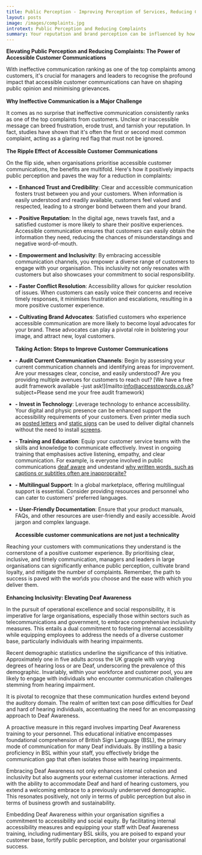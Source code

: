 ```yaml
---
title: Public Perception - Improving Perception of Services, Reducing Complaints
layout: posts
image: /images/complaints.jpg
introtext: Public Perception and Reducing Complaints
summary: Your reputation and brand perception can be influenced by how effective you are at customer communications.  Extending your accessibility ambitions to sign language can be a key differentiator. 
---
```


**Elevating Public Perception and Reducing Complaints: The Power of Accessible Customer Communications**

With ineffective communication ranking as one of the top complaints among customers, it's crucial for managers and leaders to recognise the profound impact that accessible customer communications can have on shaping public opinion and minimising grievances.
\
\
**Why Ineffective Communication is a Major Challenge**

It comes as no surprise that ineffective communication consistently ranks as one of the top complaints from customers. Unclear or inaccessible message can breed frustration, erode trust, and tarnish your reputation. In fact, studies have shown that it's often the first or second most common complaint, acting as a glaring red flag that must not be ignored.
\
\
**The Ripple Effect of Accessible Customer Communications**

On the flip side, when organisations prioritise accessible customer communications, the benefits are multifold. Here's how it positively impacts public perception and paves the way for a reduction in complaints:

* **-** **Enhanced Trust and Credibility**: Clear and accessible communication fosters trust between you and your customers. When information is easily understood and readily available, customers feel valued and respected, leading to a stronger bond between them and your brand.

* **-**  **Positive Reputation**: In the digital age, news travels fast, and a satisfied customer is more likely to share their positive experiences. Accessible communication ensures that customers can easily obtain the information they need, reducing the chances of misunderstandings and negative word-of-mouth.

* **-**  **Empowerment and Inclusivity**: By embracing accessible communication channels, you empower a diverse range of customers to engage with your organisation. This inclusivity not only resonates with customers but also showcases your commitment to social responsibility.

* **-**  **Faster Conflict Resolution**: Accessibility allows for quicker resolution of issues. When customers can easily voice their concerns and receive timely responses, it minimises frustration and escalations, resulting in a more positive customer experience.

* **-**  **Cultivating Brand Advocates**: Satisfied customers who experience accessible communication are more likely to become loyal advocates for your brand. These advocates can play a pivotal role in bolstering your image, and attract new, loyal customers.
\
\
**Taking Action: Steps to Improve Customer Communications**

* **-**  **Audit Current Communication Channels**: Begin by assessing your current communication channels and identifying areas for improvement. Are your messages clear, concise, and easily understood? Are you providing multiple avenues for customers to reach out? [We have a free audit framework available -just ask!](mailto:info@accesstowords.co.uk?subject=Please send me your free audit framework)

* **-**  **Invest in Technology**: Leverage technology to enhance accessibility. Your digital and physic presence can be enhanced support the accessibility requirements of your customers. Even printer media such as [posted letters](/solutions/correspondent.md) and [static signs](/solutions/gazette.md) can be used to deliver digital channels without the need to install [screens](/solutions/helm.md).

* **-**  **Training and Education**: Equip your customer service teams with the skills and knowledge to communicate effectively. Invest in ongoing training that emphasises active listening, empathy, and clear communication. For example, is everyone involved in public communications [deaf aware](big-d-little-d-what-does-that-mean) and undestand [why written words, such as captions or subtitles often are inappropraite?](/posts/bsl-is-the-preferred-language-of-87000-people-reading-is-not-always-an-option)

* **-**  **Multilingual Support**: In a global marketplace, offering multilingual support is essential. Consider providing resources and personnel who can cater to customers' preferred languages.

* **-**  **User-Friendly Documentation**: Ensure that your product manuals, FAQs, and other resources are user-friendly and easily accessible. Avoid jargon and complex language.
\
\
**Accessible customer communications are not just a technicality**

Reaching your customers with communications they understand is the cornerstone of a positive customer experience. By prioritising clear, inclusive, and timely communication, managers and leaders in large organisations can significantly enhance public perception, cultivate brand loyalty, and mitigate the number of complaints. Remember, the path to success is paved with the wor\ds you choose and the ease with which you deliver them.
\
\
**Enhancing Inclusivity: Elevating Deaf Awareness**

In the pursuit of operational excellence and social responsibility, it is imperative for large organisations, especially those within sectors such as telecommunications and government, to embrace comprehensive inclusivity measures. This entails a dual commitment to fostering internal accessibility while equipping employees to address the needs of a diverse customer base, particularly individuals with hearing impairments.

Recent demographic statistics underline the significance of this initiative. Approximately one in five adults across the UK grapple with varying degrees of hearing loss or are Deaf, underscoring the prevalence of this demographic. Invariably, within your workforce and customer pool, you are likely to engage with individuals who encounter communication challenges stemming from hearing impairment.

It is pivotal to recognize that these communication hurdles extend beyond the auditory domain. The realm of written text can pose difficulties for Deaf and hard of hearing individuals, accentuating the need for an encompassing approach to Deaf Awareness.

A proactive measure in this regard involves imparting Deaf Awareness training to your personnel. This educational initiative encompasses foundational comprehension of British Sign Language (BSL), the primary mode of communication for many Deaf individuals. By instilling a basic proficiency in BSL within your staff, you effectively bridge the communication gap that often isolates those with hearing impairments.

Embracing Deaf Awareness not only enhances internal cohesion and inclusivity but also augments your external customer interactions. Armed with the ability to accommodate Deaf and hard of hearing customers, you extend a welcoming embrace to a previously underserved demographic. This resonates positively, not only in terms of public perception but also in terms of business growth and sustainability.

Embedding Deaf Awareness within your organisation signifies a commitment to accessibility and social equity. By facilitating internal accessibility measures and equipping your staff with Deaf Awareness training, including rudimentary BSL skills, you are poised to expand your customer base, fortify public perception, and bolster your organisational success.
